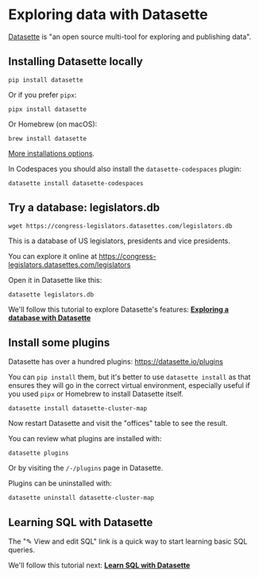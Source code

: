 # Exploring data with Datasette

[Datasette](https://datasette.io/) is "an open source multi-tool for exploring and publishing data".

## Installing Datasette locally

```
pip install datasette
```
Or if you prefer `pipx`:
```
pipx install datasette
```
Or Homebrew (on macOS):
```
brew install datasette
```
[More installations options](https://docs.datasette.io/en/stable/installation.html).

In Codespaces you should also install the `datasette-codespaces` plugin:

    datasette install datasette-codespaces

## Try a database: legislators.db

```
wget https://congress-legislators.datasettes.com/legislators.db
```

This is a database of US legislators, presidents and vice presidents.

You can explore it online at <https://congress-legislators.datasettes.com/legislators>

Open it in Datasette like this:

    datasette legislators.db

We'll follow this tutorial to explore Datasette's features: **[Exploring a database with Datasette](https://datasette.io/tutorials/explore)**

## Install some plugins

Datasette has over a hundred plugins: <https://datasette.io/plugins>

You can `pip install` them, but it's better to use `datasette install` as that ensures they will go in the correct virtual environment, especially useful if you used `pipx` or Homebrew to install Datasette itself.

    datasette install datasette-cluster-map

Now restart Datasette and visit the "offices" table to see the result.

You can review what plugins are installed with:

    datasette plugins

Or by visiting the `/-/plugins` page in Datasette.

Plugins can be uninstalled with:

    datasette uninstall datasette-cluster-map

## Learning SQL with Datasette

The "✎ View and edit SQL" link is a quick way to start learning basic SQL queries.

We'll follow this tutorial next: **[Learn SQL with Datasette](https://datasette.io/tutorials/learn-sql)**


